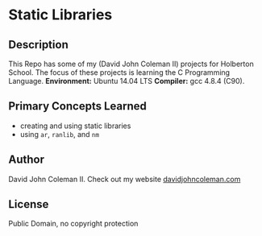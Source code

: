 # Static Libraries

## Description

This Repo has some of my (David John Coleman II) projects for Holberton School.
The focus of these projects is learning the C Programming Language.
__Environment:__ Ubuntu 14.04 LTS  __Compiler:__ gcc 4.8.4 (C90).

## Primary Concepts Learned

* creating and using static libraries
* using ``ar``, ``ranlib``, and ``nm``

## Author

David John Coleman II.	Check out my website [davidjohncoleman.com](http://www.davidjohncoleman.com/)

## License

Public Domain, no copyright protection